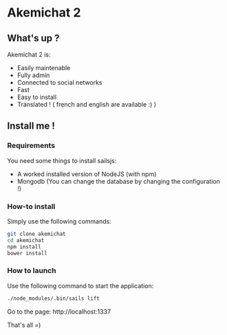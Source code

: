 Akemichat 2
===========


What's up ?
-----------

Akemichat 2 is:

* Easily maintenable
* Fully admin
* Connected to social networks
* Fast
* Easy to install
* Translated ! ( french and english are available :) )


Install me !
------------

### Requirements

You need some things to install sailsjs:

* A worked installed version of NodeJS (with npm)
* Mongodb (You can change the database by changing the configuration !)


### How-to install

Simply use the following commands:

```bash
git clone akemichat
cd akemichat
npm install
bower install
```

### How to launch

Use the following command to start the application:

```bash
./node_modules/.bin/sails lift
```

Go to the page: http://localhost:1337


That's all =)